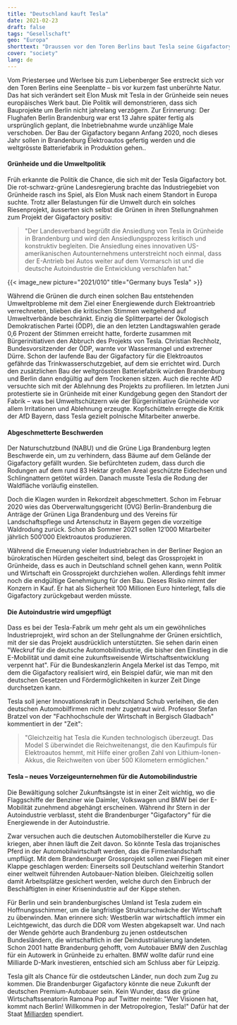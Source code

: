 ```yaml
---
title: "Deutschland kauft Tesla"
date: 2021-02-23
draft: false
tags: "Gesellschaft"
geo: "Europa"
shorttext: "Draussen vor den Toren Berlins baut Tesla seine Gigafactory auf der grünen Wiese und krempelt die deutsche Automobilbranche um."
cover: "society"
lang: de
---
```


Vom Priestersee und Werlsee bis zum Liebenberger See erstreckt sich vor den Toren Berlins eine Seenplatte – bis vor kurzem fast unberührte Natur. Das hat sich verändert seit Elon Musk mit Tesla in der Grünheide sein neues europäisches Werk baut. Die Politik will demonstrieren, dass sich Bauprojekte um Berlin nicht jahrelang verzögern. Zur Erinnerung:  Der Flughafen Berlin Brandenburg war erst 13 Jahre später fertig als ursprünglich geplant, die Inbetriebnahme wurde unzählige Male verschoben. Der Bau der Gigafactory begann Anfang 2020, noch dieses Jahr sollen in Brandenburg Elektroautos gefertig werden und die weltgrösste Batteriefabrik in Produktion gehen..

#### Grünheide und die Umweltpolitik

Früh erkannte die Politik die Chance, die sich mit der Tesla Gigafactory bot. Die rot-schwarz-grüne Landesregierung brachte das Industriegebiet von Grünheide rasch ins Spiel, als Elon Musk nach einem Standort in Europa suchte. Trotz aller Belastungen für die Umwelt durch ein solches Riesenprojekt, äusserten sich selbst die Grünen in ihren Stellungnahmen zum Projekt der Gigafactory positiv:

> "Der Landesverband begrüßt die Ansiedlung von Tesla in Grünheide in Brandenburg und wird den Ansiedlungsprozess kritisch und konstruktiv begleiten. Die Ansiedlung eines innovativen US-amerikanischen Autounternehmens unterstreicht noch einmal, dass der E-Antrieb bei Autos weiter auf dem Vormarsch ist und die deutsche Autoindustrie die Entwicklung verschlafen hat."

{{< image_new picture="2021/010" title="Germany buys Tesla" >}}

Während die Grünen die durch einen solchen Bau entstehenden Umweltprobleme mit dem Ziel einer Energiewende durch Elektroantrieb verrechneten, blieben die kritischen Stimmen weitgehend auf Umweltverbände beschränkt. Einzig die Splitterpartei der Ökologisch Demokratischen Partei (ÖDP), die an den letzten Landtagswahlen gerade 0,6 Prozent der Stimmen erreicht hatte, forderte zusammen mit Bürgerinitiativen den Abbruch des Projekts von Tesla. Christian Rechholz, Bundesvorsitzender der ÖDP, warnte vor Wassermangel und extremer Dürre. Schon der laufende Bau der Gigafactory für die Elektroautos gefährde das Trinkwasserschutzgebiet, auf dem sie errichtet wird. Durch den zusätzlichen Bau der weltgrössten Batteriefabrik würden Brandenburg und Berlin dann endgültig auf dem Trockenen sitzen. Auch die rechte AfD versuchte sich mit der Ablehnung des Projekts zu profilieren. Im letzten Juni protestierte sie in Grünheide mit einer Kundgebung gegen den Standort der Fabrik – was bei Umweltschützern wie der Bürgerinitiative Grünheide vor allem Irritationen und Ablehnung erzeugte. Kopfschütteln erregte die Kritik der AfD Bayern, dass Tesla gezielt polnische Mitarbeiter anwerbe.

#### Abgeschmetterte Beschwerden

Der Naturschutzbund (NABU) und die Grüne Liga Brandenburg legten Beschwerde ein, um zu verhindern, dass Bäume auf dem Gelände der Gigafactory gefällt wurden. Sie befürchteten zudem, dass durch die Rodungen auf dem rund 83 Hektar großen Areal geschützte Eidechsen und Schlingnattern getötet würden. Danach musste Tesla die Rodung der Waldfläche vorläufig einstellen.

Doch die Klagen wurden in Rekordzeit abgeschmettert. Schon im Februar 2020 wies das Oberverwaltungsgericht (OVG) Berlin-Brandenburg die Anträge der Grünen Liga Brandenburg und des Vereins für Landschaftspflege und Artenschutz in Bayern gegen die vorzeitige Waldrodung zurück. Schon ab Sommer 2021 sollen 12’000 Mitarbeiter jährlich 500’000 Elektroautos produzieren.

Während die Erneuerung vieler Industriebrachen in der Berliner Region an bürokratischen Hürden gescheitert sind, belegt das Grossprojekt in Grünheide, dass es auch in Deutschland schnell gehen kann, wenn Politik und Wirtschaft ein Grossprojekt durchziehen wollen. Allerdings fehlt immer noch die endgültige Genehmigung für den Bau. Dieses Risiko nimmt der Konzern in Kauf. Er hat als Sicherheit 100 Millionen Euro hinterlegt, falls die Gigafactory zurückgebaut werden müsste.

#### Die Autoindustrie wird umgepflügt

Dass es bei der Tesla-Fabrik um mehr geht als um ein gewöhnliches Industrieprojekt, wird schon an der Stellungnahme der Grünen ersichtlich, mit der sie das Projekt ausdrücklich unterstützten. Sie sehen darin einen "Weckruf für die deutsche Automobilindustrie, die bisher den Einstieg in die E-Mobilität und damit eine zukunftsweisende Wirtschaftsentwicklung verpennt hat".  Für die Bundeskanzlerin Angela Merkel ist das Tempo, mit dem die Gigafactory realisiert wird, ein Beispiel dafür, wie man mit den deutschen Gesetzen und Fördermöglichkeiten in kurzer Zeit Dinge durchsetzen kann.

Tesla soll jener Innovationskraft in Deutschland Schub verleihen, die den deutschen Automobilfirmen nicht mehr zugetraut wird. Professor Stefan Bratzel von der "Fachhochschule der Wirtschaft in Bergisch Gladbach" kommentiert in der "Zeit":

> "Gleichzeitig hat Tesla die Kunden technologisch überzeugt. Das Model S überwindet die Reichweitenangst, die den Kaufimpuls für Elektroautos hemmt, mit Hilfe einer großen Zahl von Lithium-Ionen-Akkus, die Reichweiten von über 500 Kilometern ermöglichen."

#### Tesla – neues Vorzeigeunternehmen für die Automobilindustrie

Die Bewältigung solcher Zukunftsängste ist in einer Zeit wichtig, wo die Flaggschiffe der Benziner wie Daimler, Volkswagen und BMW bei der E-Mobilität zunehmend abgehängt erscheinen. Während ihr Stern in der Autoindustrie verblasst, steht die Brandenburger "Gigafactory" für die Energiewende in der Autoindustrie.

Zwar versuchen auch die deutschen Automobilhersteller die Kurve zu kriegen, aber ihnen läuft die Zeit davon. So könnte Tesla das trojanisches Pferd in der Automobilwirtschaft werden, das die Firmenlandschaft umpflügt. Mit dem Brandenburger Grossprojekt sollen zwei Fliegen mit einer Klappe geschlagen werden: Einerseits soll Deutschland weiterhin Standort einer weltweit führenden Autobauer-Nation bleiben. Gleichzeitig sollen damit Arbeitsplätze gesichert werden, welche durch den Einbruch der Beschäftigten in einer Krisenindustrie auf der Kippe stehen.

Für Berlin und sein brandenburgisches Umland ist Tesla zudem ein Hoffnungsschimmer, um die langfristige Strukturschwäche der Wirtschaft zu überwinden. Man erinnere sich: Westberlin war wirtschaftlich immer ein Leichtgewicht, das durch die DDR vom Westen abgekapselt war. Und nach der Wende gehörte auch Brandenburg zu jenen ostdeutschen Bundesländern, die wirtschaftlich in der Deindustrialisierung landeten. Schon 2001 hatte Brandenburg gehofft, vom Autobauer BMW den Zuschlag für ein Autowerk in Grünheide zu erhalten. BMW wollte dafür rund eine Milliarde D-Mark investieren, entschied sich am Schluss aber für Leipzig.

Tesla gilt als Chance für die ostdeutschen Länder, nun doch zum Zug zu kommen. Die Brandenburger Gigafactory könnte die neue Zukunft der deutschen Premium-Autobauer sein. Kein Wunder, dass die grüne Wirtschaftssenatorin Ramona Pop auf Twitter meinte: "Wer Visionen hat, kommt nach Berlin! Willkommen in der Metropolregion, Tesla!" Dafür hat der Staat [Milliarden](https://egon-w-kreutzer.de/steuermilliarden-fuer-tesla-ist-das-noch-wirtschaftspolitik-oder-schon-hochverrat "Steuermilliarden für TESLA – ist das noch Wirtschaftspolitik oder schon Hochverrat?") spendiert.

